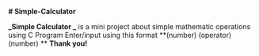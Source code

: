 **# Simple-Calculator**

**_Simple Calculator _** is a mini project about simple mathematic operations using C Program
Enter/input using this format **(number) (operator) (number)
**
**Thank you!**
